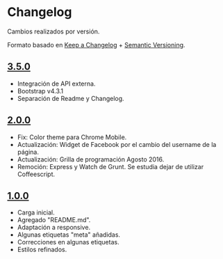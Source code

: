 # Changelog
Cambios realizados por versión.

Formato basado en [Keep a Changelog](http://keepachangelog.com/en/1.0.0/) + [Semantic Versioning](http://semver.org/spec/v2.0.0.html).

## [3.5.0]
- Integración de API externa.
- Bootstrap v4.3.1
- Separación de Readme y Changelog.

## [2.0.0]
- Fix: Color theme para Chrome Mobile. 
- Actualización: Widget de Facebook por el cambio del username de la página. 
- Actualización: Grilla de programación Agosto 2016. 
- Remoción: Express y Watch de Grunt. Se estudia dejar de utilizar Coffeescript. 

## [1.0.0]
- Carga inicial. 
- Agregado "README.md". 
- Adaptación a responsive. 
- Algunas etiquetas "meta" añadidas. 
- Correcciones en algunas etiquetas. 
- Estilos refinados. 

[3.5.0]: https://github.com/lantalks/lt-loop/compare/v3.5.0...HEAD
[2.0.0]: https://github.com/lantalks/lt-loop/compare/v2.0.0...v3.5.0
[1.0.0]: https://github.com/lantalks/lt-loop/compare/v1.0.0...v2.0.0